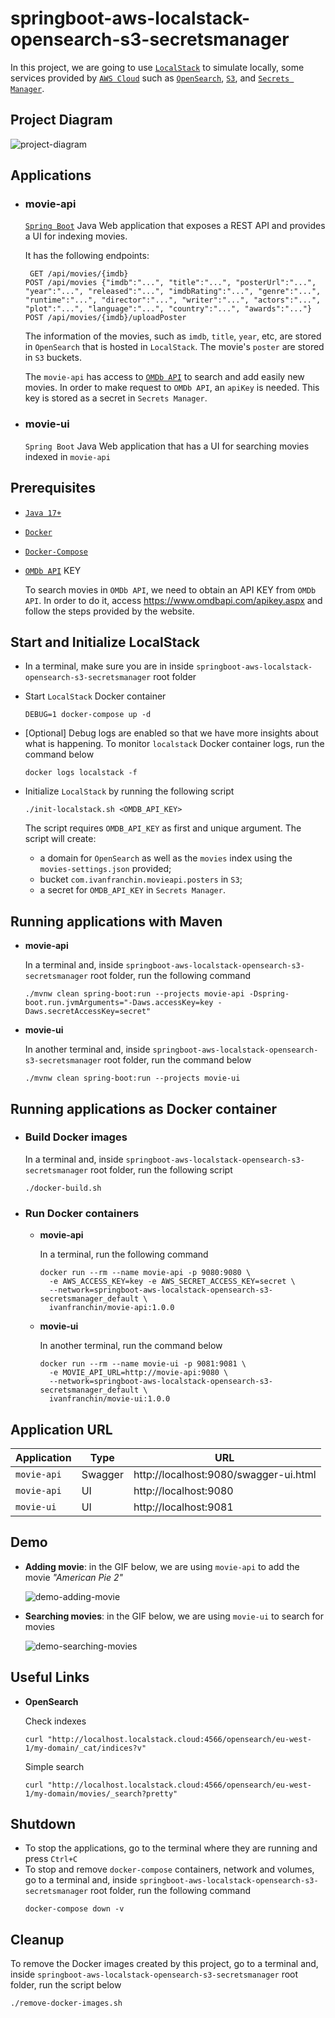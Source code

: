 # springboot-aws-localstack-opensearch-s3-secretsmanager

In this project, we are going to use [`LocalStack`](https://localstack.cloud/) to simulate locally, some services provided by [`AWS Cloud`](https://aws.amazon.com/) such as [`OpenSearch`](https://aws.amazon.com/opensearch-service/), [`S3`](https://aws.amazon.com/s3/), and [`Secrets Manager`](https://aws.amazon.com/secrets-manager/).

## Project Diagram

![project-diagram](documentation/project-diagram.png)

## Applications

- ### movie-api

  [`Spring Boot`](https://docs.spring.io/spring-boot/docs/current/reference/htmlsingle/) Java Web application that exposes a REST API and provides a UI for indexing movies.

  It has the following endpoints:
  ```
   GET /api/movies/{imdb}
  POST /api/movies {"imdb":"...", "title":"...", "posterUrl":"...", "year":"...", "released":"...", "imdbRating":"...", "genre":"...", "runtime":"...", "director":"...", "writer":"...", "actors":"...", "plot":"...", "language":"...", "country":"...", "awards":"..."}
  POST /api/movies/{imdb}/uploadPoster
  ```

  The information of the movies, such as `imdb`, `title`, `year`, etc, are stored in `OpenSearch` that is hosted in `LocalStack`. The movie's `poster` are stored in `S3` buckets.

  The `movie-api` has access to [`OMDb API`](https://www.omdbapi.com/) to search and add easily new movies. In order to make request to `OMDb API`, an `apiKey` is needed. This key is stored as a secret in `Secrets Manager`.

- ### movie-ui

  `Spring Boot` Java Web application that has a UI for searching movies indexed in `movie-api`

## Prerequisites

- [`Java 17+`](https://www.oracle.com/java/technologies/downloads/#java17)
- [`Docker`](https://www.docker.com/)
- [`Docker-Compose`](https://docs.docker.com/compose/install/)
- [`OMDb API`](https://www.omdbapi.com/) KEY

  To search movies in `OMDb API`, we need to obtain an API KEY from `OMDb API`. In order to do it, access https://www.omdbapi.com/apikey.aspx and follow the steps provided by the website.

## Start and Initialize LocalStack

- In a terminal, make sure you are in inside `springboot-aws-localstack-opensearch-s3-secretsmanager` root folder

- Start `LocalStack` Docker container
  ```
  DEBUG=1 docker-compose up -d
  ```

- \[Optional\] Debug logs are enabled so that we have more insights about what is happening. To monitor `localstack` Docker container logs, run the command below
  ```
  docker logs localstack -f
  ```

- Initialize `LocalStack` by running the following script
  ```
  ./init-localstack.sh <OMDB_API_KEY>
  ```
  The script requires `OMDB_API_KEY` as first and unique argument. The script will create:
  - a domain for `OpenSearch` as well as the `movies` index using the `movies-settings.json` provided;
  - bucket `com.ivanfranchin.movieapi.posters` in `S3`;
  - a secret for `OMDB_API_KEY` in `Secrets Manager`.

## Running applications with Maven

- **movie-api**
  
  In a terminal and, inside `springboot-aws-localstack-opensearch-s3-secretsmanager` root folder, run the following command
  ```
  ./mvnw clean spring-boot:run --projects movie-api -Dspring-boot.run.jvmArguments="-Daws.accessKey=key -Daws.secretAccessKey=secret"
  ```

- **movie-ui**

  In another terminal and, inside `springboot-aws-localstack-opensearch-s3-secretsmanager` root folder, run the command below
  ```
  ./mvnw clean spring-boot:run --projects movie-ui
  ```

## Running applications as Docker container

- ### Build Docker images

  In a terminal and, inside `springboot-aws-localstack-opensearch-s3-secretsmanager` root folder, run the following script
  ```
  ./docker-build.sh
  ```

- ### Run Docker containers

  - **movie-api**
    
    In a terminal, run the following command
    ```
    docker run --rm --name movie-api -p 9080:9080 \
      -e AWS_ACCESS_KEY=key -e AWS_SECRET_ACCESS_KEY=secret \
      --network=springboot-aws-localstack-opensearch-s3-secretsmanager_default \
      ivanfranchin/movie-api:1.0.0
    ```

  - **movie-ui**

    In another terminal, run the command below
    ```
    docker run --rm --name movie-ui -p 9081:9081 \
      -e MOVIE_API_URL=http://movie-api:9080 \
      --network=springboot-aws-localstack-opensearch-s3-secretsmanager_default \
      ivanfranchin/movie-ui:1.0.0
    ```

## Application URL

| Application | Type    | URL                                   |
|-------------|---------|---------------------------------------|
| `movie-api` | Swagger | http://localhost:9080/swagger-ui.html |
| `movie-api` | UI      | http://localhost:9080                 |
| `movie-ui`  | UI      | http://localhost:9081                 |

## Demo

- **Adding movie**: in the GIF below, we are using `movie-api` to add the movie _"American Pie 2"_

  ![demo-adding-movie](documentation/demo-adding-movie.gif)

- **Searching movies**: in the GIF below, we are using `movie-ui` to search for movies

  ![demo-searching-movies](documentation/demo-searching-movies.gif)

## Useful Links

- **OpenSearch**

  Check indexes
  ```
  curl "http://localhost.localstack.cloud:4566/opensearch/eu-west-1/my-domain/_cat/indices?v"
  ```
  
  Simple search
  ```
  curl "http://localhost.localstack.cloud:4566/opensearch/eu-west-1/my-domain/movies/_search?pretty"
  ```

## Shutdown

- To stop the applications, go to the terminal where they are running and press `Ctrl+C`
- To stop and remove `docker-compose` containers, network and volumes, go to a terminal and, inside `springboot-aws-localstack-opensearch-s3-secretsmanager` root folder, run the following command
  ```
  docker-compose down -v
  ```

## Cleanup

To remove the Docker images created by this project, go to a terminal and, inside `springboot-aws-localstack-opensearch-s3-secretsmanager` root folder, run the script below
```
./remove-docker-images.sh
```

